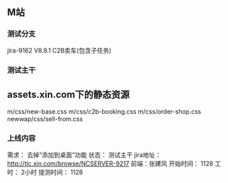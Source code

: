 ## M站
### 测试分支
jira-9162 V8.9.1 C2B卖车(包含子任务)
### 测试主干


## assets.xin.com下的静态资源
m/css/new-base.css
m/css/c2b-booking.css
m/css/order-shop.css
newwap/css/sell-from.css



### 上线内容
需求： 去掉“添加到桌面”功能 
状态： 测试主干 
jira地址：http://tlc.xin.com/browse/NCSERVER-9217
前端：张建风 
开始时间： 1128 
工时： 2小时 
提测时间： 1128
